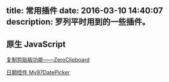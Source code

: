 title: 常用插件
date: 2016-03-10 14:40:07
description: 罗列平时用到的一些插件。
---

## 原生 JavaScript ##

[复制剪贴板功能——ZeroClipboard](/2016/03/copy-clipboard-function-ZeroClipboard.html)

[日期控件 My97DatePicker](/2016/03/date-plug-My97DatePicker.html)